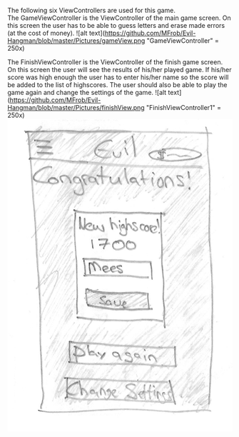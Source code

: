 The following six ViewControllers are used for this game. <br/>
The GameViewController is the ViewController of the main game screen. On this screen the user has to be able to guess letters and
erase made errors (at the cost of money).
![alt text](https://github.com/MFrob/Evil-Hangman/blob/master/Pictures/gameView.png "GameViewController" = 250x)

The FinishViewController is the ViewController of the finish game screen. On this screen the user will see the results of his/her
played game. If his/her score was high enough the user has to enter his/her name so the score will be added to the list of highscores.
The user should also be able to play the game again and change the settings of the game. 
![alt text](https://github.com/MFrob/Evil-Hangman/blob/master/Pictures/finishView.png "FinishViewController1" = 250x)
![alt text](https://github.com/MFrob/Evil-Hangman/blob/master/Pictures/finishView2.png "FinishViewController2")

